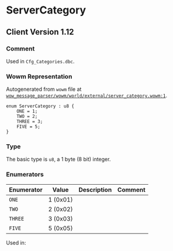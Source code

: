 # ServerCategory

## Client Version 1.12

### Comment

Used in `Cfg_Categories.dbc`.

### Wowm Representation

Autogenerated from `wowm` file at [`wow_message_parser/wowm/world/external/server_category.wowm:1`](https://github.com/gtker/wow_messages/tree/main/wow_message_parser/wowm/world/external/server_category.wowm#L1).

```rust,ignore
enum ServerCategory : u8 {
    ONE = 1;
    TWO = 2;
    THREE = 3;
    FIVE = 5;
}
```
### Type
The basic type is `u8`, a 1 byte (8 bit) integer.
### Enumerators
| Enumerator | Value  | Description | Comment |
| --------- | -------- | ----------- | ------- |
| `ONE` | 1 (0x01) |  |  |
| `TWO` | 2 (0x02) |  |  |
| `THREE` | 3 (0x03) |  |  |
| `FIVE` | 5 (0x05) |  |  |

Used in:

